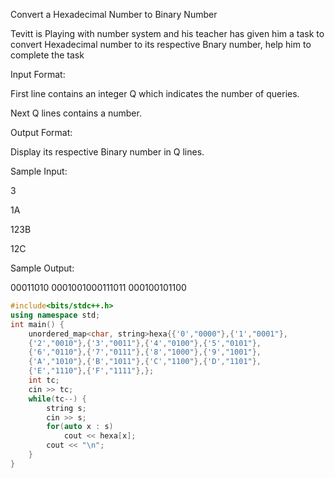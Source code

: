  Convert a Hexadecimal Number to Binary Number

Tevitt is Playing with number system and his teacher has given him a task to convert Hexadecimal number to its respective Bnary number, help him to complete the task

Input Format:

First line contains an integer Q which indicates the number of queries.

Next Q lines contains a number.

Output Format:

Display its respective Binary number in Q lines.

Sample Input:

3

1A

123B

12C

Sample Output:

00011010
0001001000111011
000100101100

```cpp
#include<bits/stdc++.h>
using namespace std;
int main() {
	unordered_map<char, string>hexa{{'0',"0000"},{'1',"0001"},
	{'2',"0010"},{'3',"0011"},{'4',"0100"},{'5',"0101"},
	{'6',"0110"},{'7',"0111"},{'8',"1000"},{'9',"1001"},
	{'A',"1010"},{'B',"1011"},{'C',"1100"},{'D',"1101"},
	{'E',"1110"},{'F',"1111"},};
	int tc;
	cin >> tc;
	while(tc--) {
		string s;
		cin >> s;
		for(auto x : s)
			cout << hexa[x];
		cout << "\n";
	}
}

```
